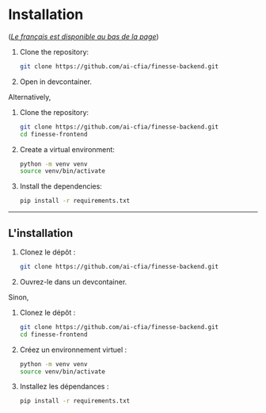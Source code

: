 # Installation

([*Le français est disponible au bas de la
page*](#linstallation))

1. Clone the repository:

   ```bash
   git clone https://github.com/ai-cfia/finesse-backend.git
   ```

2. Open in devcontainer.

Alternatively,

1. Clone the repository:

   ```bash
   git clone https://github.com/ai-cfia/finesse-backend.git
   cd finesse-frontend
   ```

2. Create a virtual environment:

   ```bash
   python -m venv venv
   source venv/bin/activate
   ```

3. Install the dependencies:

   ```bash
   pip install -r requirements.txt
   ```

---

## L'installation

1. Clonez le dépôt :

   ```bash
   git clone https://github.com/ai-cfia/finesse-backend.git
   ```

2. Ouvrez-le dans un devcontainer.

Sinon,

1. Clonez le dépôt :

   ```bash
   git clone https://github.com/ai-cfia/finesse-backend.git
   cd finesse-frontend
   ```

2. Créez un environnement virtuel :

   ```bash
   python -m venv venv
   source venv/bin/activate
   ```

3. Installez les dépendances :

   ```bash
   pip install -r requirements.txt
   ```
